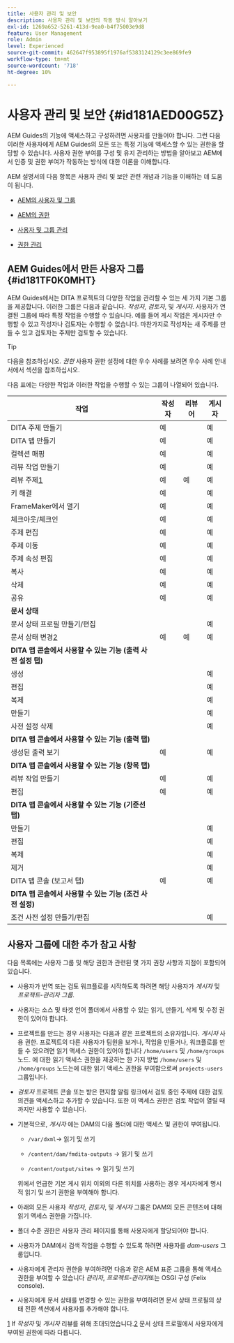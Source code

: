 ```yaml
---
title: 사용자 관리 및 보안
description: 사용자 관리 및 보안의 작동 방식 알아보기
exl-id: 1269a652-5261-413d-9ea0-b4f75003e9d8
feature: User Management
role: Admin
level: Experienced
source-git-commit: 462647f953895f1976af5383124129c3ee869fe9
workflow-type: tm+mt
source-wordcount: '718'
ht-degree: 10%

---
```


# 사용자 관리 및 보안 {#id181AED00G5Z}

AEM Guides의 기능에 액세스하고 구성하려면 사용자를 만들어야 합니다. 그런 다음 이러한 사용자에게 AEM Guides의 모든 또는 특정 기능에 액세스할 수 있는 권한을 할당할 수 있습니다. 사용자 권한 부여를 구성 및 유지 관리하는 방법을 알아보고 AEM에서 인증 및 권한 부여가 작동하는 방식에 대한 이론을 이해합니다.

AEM 설명서의 다음 항목은 사용자 관리 및 보안 관련 개념과 기능을 이해하는 데 도움이 됩니다.

- [AEM의 사용자 및 그룹](https://helpx.adobe.com/experience-manager/6-5/sites/administering/using/security.html#UsersandGroupsinAEM)

- [AEM의 권한](https://helpx.adobe.com/experience-manager/6-5/sites/administering/using/security.html#PermissionsinAEM)

- [사용자 및 그룹 관리](https://helpx.adobe.com/experience-manager/6-5/sites/administering/using/security.html#ManagingUsersandGroups)

- [권한 관리](https://helpx.adobe.com/experience-manager/6-5/sites/administering/using/security.html#ManagingPermissions)


## AEM Guides에서 만든 사용자 그룹 {#id181TF0K0MHT}

AEM Guides에서는 DITA 프로젝트의 다양한 작업을 관리할 수 있는 세 가지 기본 그룹을 제공합니다. 이러한 그룹은 다음과 같습니다. *작성자*, *검토자*, 및 *게시자*. 사용자가 연결된 그룹에 따라 특정 작업을 수행할 수 있습니다. 예를 들어 게시 작업은 게시자만 수행할 수 있고 작성자나 검토자는 수행할 수 없습니다. 마찬가지로 작성자는 새 주제를 만들 수 있고 검토자는 주제만 검토할 수 있습니다.

>[!TIP]
>
> 다음을 참조하십시오. *권한* 사용자 권한 설정에 대한 우수 사례를 보려면 우수 사례 안내서에서 섹션을 참조하십시오.

다음 표에는 다양한 작업과 이러한 작업을 수행할 수 있는 그룹이 나열되어 있습니다.

| 작업 | 작성자 | 리뷰어 | 게시자 |
|----|-------|---------|----------|
| DITA 주제 만들기 | 예 |   | 예 |
| DITA 맵 만들기 | 예 |   | 예 |
| 컬렉션 매핑 | 예 |   | 예 |
| 리뷰 작업 만들기 | 예 |   | 예 |
| 리뷰 주제[1](#fntarg_1) | 예 | 예 | 예 |
| 키 해결 | 예 |   | 예 |
| FrameMaker에서 열기 | 예 |   | 예 |
| 체크아웃/체크인 | 예 |   | 예 |
| 주제 편집 | 예 |   | 예 |
| 주제 이동 | 예 |   | 예 |
| 주제 속성 편집 | 예 |   | 예 |
| 복사 | 예 |   | 예 |
| 삭제 | 예 |   | 예 |
| 공유 | 예 |   | 예 |
| **문서 상태** |
| 문서 상태 프로필 만들기/편집 |   |   | 예 |
| 문서 상태 변경[2](#fntarg_2) | 예 | 예 | 예 |
| **DITA 맵 콘솔에서 사용할 수 있는 기능 \(출력 사전 설정 탭\)** |
| 생성 |   |   | 예 |
| 편집 |   |   | 예 |
| 복제 |   |   | 예 |
| 만들기 |   |   | 예 |
| 사전 설정 삭제 |   |   | 예 |
| **DITA 맵 콘솔에서 사용할 수 있는 기능 \(출력 탭\)** |
| 생성된 출력 보기 | 예 |   | 예 |
| **DITA 맵 콘솔에서 사용할 수 있는 기능 \(항목 탭\)** |
| 리뷰 작업 만들기 | 예 |   | 예 |
| 편집 | 예 |   | 예 |
| **DITA 맵 콘솔에서 사용할 수 있는 기능 \(기준선 탭\)** |
| 만들기 |   |   | 예 |
| 편집 |   |   | 예 |
| 복제 |   |   | 예 |
| 제거 |   |   | 예 |
| DITA 맵 콘솔 \(보고서 탭\) | 예 |   | 예 |
| **DITA 맵 콘솔에서 사용할 수 있는 기능 \(조건 사전 설정\)** |
| 조건 사전 설정 만들기/편집 |   |   | 예 |

## 사용자 그룹에 대한 추가 참고 사항

다음 목록에는 사용자 그룹 및 해당 권한과 관련된 몇 가지 권장 사항과 지점이 포함되어 있습니다.

- 사용자가 번역 또는 검토 워크플로를 시작하도록 하려면 해당 사용자가 *게시자* 및 *프로젝트-관리자 그룹*.

- 사용자는 소스 및 타겟 언어 폴더에서 사용할 수 있는 읽기, 만들기, 삭제 및 수정 권한이 있어야 합니다.

- 프로젝트를 만드는 경우 사용자는 다음과 같은 프로젝트의 소유자입니다. *게시자* 사용 권한. 프로젝트의 다른 사용자가 팀원을 보거나, 작업을 만들거나, 워크플로를 만들 수 있으려면 읽기 액세스 권한이 있어야 합니다 `/home/users` 및 `/home/groups` 노드. 에 대한 읽기 액세스 권한을 제공하는 한 가지 방법 `/home/users` 및 `/home/groups` 노드는에 대한 읽기 액세스 권한을 부여함으로써 `projects-users` 그룹입니다.

- *검토자* 프로젝트 콘솔 또는 받은 편지함 알림 링크에서 검토 중인 주제에 대한 검토 의견을 액세스하고 추가할 수 있습니다. 또한 이 액세스 권한은 검토 작업이 열릴 때까지만 사용할 수 있습니다.

- 기본적으로, *게시자* 에는 DAM의 다음 폴더에 대한 액세스 및 권한이 부여됩니다.

   - ``/var/dxml``-\> 읽기 및 쓰기

   - `/content/dam/fmdita-outputs` -\> 읽기 및 쓰기

   - `/content/output/sites` -\> 읽기 및 쓰기

  위에서 언급한 기본 게시 위치 이외의 다른 위치를 사용하는 경우 게시자에게 명시적 읽기 및 쓰기 권한을 부여해야 합니다.

- 아래의 모든 사용자 *작성자*, *검토자*, 및 *게시자* 그룹은 DAM의 모든 콘텐츠에 대해 읽기 액세스 권한을 가집니다.

- 폴더 수준 권한은 사용자 관리 페이지를 통해 사용자에게 할당되어야 합니다.

- 사용자가 DAM에서 검색 작업을 수행할 수 있도록 하려면 사용자를 *dam-users* 그룹입니다.

- 사용자에게 관리자 권한을 부여하려면 다음과 같은 AEM 표준 그룹을 통해 액세스 권한을 부여할 수 있습니다 *관리자*, *프로젝트-관리자*&#x200B;또는 OSGI 구성 \(Felix console\).

- 사용자에게 문서 상태를 변경할 수 있는 권한을 부여하려면 문서 상태 프로필의 상태 전환 섹션에서 사용자를 추가해야 합니다.

[1](#fnsrc_1) If *작성자* 및 *게시자* 리뷰를 위해 초대되었습니다.[2](#fnsrc_2) 문서 상태 프로필에서 사용자에게 부여된 권한에 따라 다릅니다.
